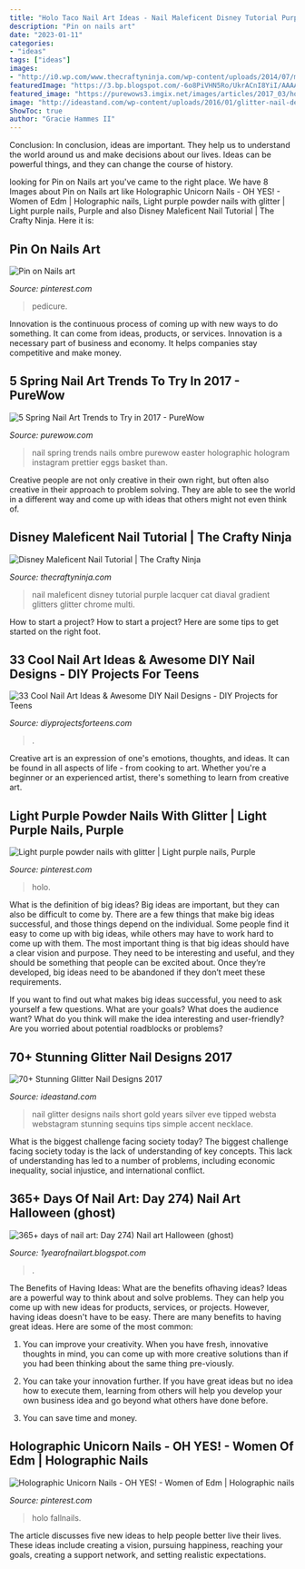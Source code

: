 ```yaml
---
title: "Holo Taco Nail Art Ideas - Nail Maleficent Disney Tutorial Purple Lacquer Cat Diaval Gradient Glitters Glitter Chrome Multi"
description: "Pin on nails art"
date: "2023-01-11"
categories:
- "ideas"
tags: ["ideas"]
images:
- "http://i0.wp.com/www.thecraftyninja.com/wp-content/uploads/2014/07/maleficent-nail-art.jpg"
featuredImage: "https://3.bp.blogspot.com/-6o8PiVHN5Ro/UkrACnI8YiI/AAAAAAAAEMU/9o67ftORBSg/s1600/1.jpg"
featured_image: "https://purewows3.imgix.net/images/articles/2017_03/hologram_ombre_nails_NY.jpg?auto=format,compress&amp;cs=strip"
image: "http://ideastand.com/wp-content/uploads/2016/01/glitter-nail-designs/3-glitter-nail-art-designs.jpg"
ShowToc: true
author: "Gracie Hammes II"
---
```



Conclusion:
In conclusion, ideas are important. They help us to understand the world around us and make decisions about our lives. Ideas can be powerful things, and they can change the course of history.

	

		
looking for Pin on Nails art you've came to the right place. We have 8 Images about Pin on Nails art like Holographic Unicorn Nails - OH YES! - Women of Edm | Holographic nails, Light purple powder nails with glitter | Light purple nails, Purple and also Disney Maleficent Nail Tutorial | The Crafty Ninja. Here it is:
		
    
## Pin On Nails Art

<img loading=lazy src="https://i.pinimg.com/originals/c6/d5/62/c6d562a5e7b3f939f4c1894f66be8c92.jpg" onerror="this.onerror=null;this.src='https://tse2.mm.bing.net/th?id=OIP.2GLgGf1wd7u1nLENssZO8gHaLH&amp;pid=15.1';" alt="Pin on Nails art">

_Source: pinterest.com_

>pedicure. 

	

Innovation is the continuous process of coming up with new ways to do something. It can come from ideas, products, or services. Innovation is a necessary part of business and economy. It helps companies stay competitive and make money.

    
## 5 Spring Nail Art Trends To Try In 2017 - PureWow

<img loading=lazy src="https://purewows3.imgix.net/images/articles/2017_03/hologram_ombre_nails_NY.jpg?auto=format,compress&amp;cs=strip" onerror="this.onerror=null;this.src='https://tse2.mm.bing.net/th?id=OIP.JsvAGy-_hdB8IyMqaFQVewHaHa&amp;pid=15.1';" alt="5 Spring Nail Art Trends to Try in 2017 - PureWow">

_Source: purewow.com_

>nail spring trends nails ombre purewow easter holographic hologram instagram prettier eggs basket than. 

	

Creative people are not only creative in their own right, but often also creative in their approach to problem solving. They are able to see the world in a different way and come up with ideas that others might not even think of.

    
## Disney Maleficent Nail Tutorial | The Crafty Ninja

<img loading=lazy src="http://i0.wp.com/www.thecraftyninja.com/wp-content/uploads/2014/07/maleficent-nail-art.jpg" onerror="this.onerror=null;this.src='https://tse4.mm.bing.net/th?id=OIP.IYt-I23F2YL1MWVRxv4q5AHaHa&amp;pid=15.1';" alt="Disney Maleficent Nail Tutorial | The Crafty Ninja">

_Source: thecraftyninja.com_

>nail maleficent disney tutorial purple lacquer cat diaval gradient glitters glitter chrome multi. 

	

How to start a project?
How to start a project? Here are some tips to get started on the right foot.

    
## 33 Cool Nail Art Ideas &amp; Awesome DIY Nail Designs - DIY Projects For Teens

<img loading=lazy src="https://diyprojectsforteens.com/wp-content/uploads/2015/09/33-Unbelievably-Cool-Nail-Art-Ideas-17-566x1024.jpg" onerror="this.onerror=null;this.src='https://tse3.mm.bing.net/th?id=OIP.5aoi9Wll1Fve-a_onVBT0AHaNZ&amp;pid=15.1';" alt="33 Cool Nail Art Ideas &amp; Awesome DIY Nail Designs - DIY Projects for Teens">

_Source: diyprojectsforteens.com_

>. 

	

Creative art is an expression of one's emotions, thoughts, and ideas. It can be found in all aspects of life - from cooking to art. Whether you're a beginner or an experienced artist, there's something to learn from creative art.

    
## Light Purple Powder Nails With Glitter | Light Purple Nails, Purple

<img loading=lazy src="https://i.pinimg.com/originals/6a/38/01/6a38011e671baa2916278601c60ec67e.jpg" onerror="this.onerror=null;this.src='https://tse2.mm.bing.net/th?id=OIP.O7cLtEgmJQwZa6MRAZTOvwHaJ4&amp;pid=15.1';" alt="Light purple powder nails with glitter | Light purple nails, Purple">

_Source: pinterest.com_

>holo. 

	

What is the definition of big ideas?
Big ideas are important, but they can also be difficult to come by. There are a few things that make big ideas successful, and those things depend on the individual. Some people find it easy to come up with big ideas, while others may have to work hard to come up with them.
The most important thing is that big ideas should have a clear vision and purpose. They need to be interesting and useful, and they should be something that people can be excited about. Once they’re developed, big ideas need to be abandoned if they don’t meet these requirements.

If you want to find out what makes big ideas successful, you need to ask yourself a few questions. What are your goals? What does the audience want? What do you think will make the idea interesting and user-friendly? Are you worried about potential roadblocks or problems?

    
## 70+ Stunning Glitter Nail Designs 2017

<img loading=lazy src="http://ideastand.com/wp-content/uploads/2016/01/glitter-nail-designs/3-glitter-nail-art-designs.jpg" onerror="this.onerror=null;this.src='https://tse3.mm.bing.net/th?id=OIP.GYGX9LESiSM4aRngtIbs1AHaHT&amp;pid=15.1';" alt="70+ Stunning Glitter Nail Designs 2017">

_Source: ideastand.com_

>nail glitter designs nails short gold years silver eve tipped websta webstagram stunning sequins tips simple accent necklace. 

	

What is the biggest challenge facing society today?
The biggest challenge facing society today is the lack of understanding of key concepts. This lack of understanding has led to a number of problems, including economic inequality, social injustice, and international conflict.

    
## 365+ Days Of Nail Art: Day 274) Nail Art Halloween (ghost)

<img loading=lazy src="https://3.bp.blogspot.com/-6o8PiVHN5Ro/UkrACnI8YiI/AAAAAAAAEMU/9o67ftORBSg/s1600/1.jpg" onerror="this.onerror=null;this.src='https://tse4.mm.bing.net/th?id=OIP.hhVtTvOyVfw_QMTiM_ZDLgHaE-&amp;pid=15.1';" alt="365+ days of nail art: Day 274) Nail art Halloween (ghost)">

_Source: 1yearofnailart.blogspot.com_

>. 

	

The Benefits of Having Ideas: What are the benefits ofhaving ideas?
Ideas are a powerful way to think about and solve problems. They can help you come up with new ideas for products, services, or projects. However, having ideas doesn't have to be easy. There are many benefits to having great ideas. Here are some of the most common:
1) You can improve your creativity. When you have fresh, innovative thoughts in mind, you can come up with more creative solutions than if you had been thinking about the same thing pre-viously.

2) You can take your innovation further. If you have great ideas but no idea how to execute them, learning from others will help you develop your own business idea and go beyond what others have done before.

3) You can save time and money.

    
## Holographic Unicorn Nails - OH YES! - Women Of Edm | Holographic Nails

<img loading=lazy src="https://i.pinimg.com/originals/4e/08/98/4e0898159eaf95ec27aea971be6a2fb7.jpg" onerror="this.onerror=null;this.src='https://tse2.mm.bing.net/th?id=OIP.xvRDhk98C9x4jW5uupzgdwHaJN&amp;pid=15.1';" alt="Holographic Unicorn Nails - OH YES! - Women of Edm | Holographic nails">

_Source: pinterest.com_

>holo fallnails. 

	

The article discusses five new ideas to help people better live their lives. These ideas include creating a vision, pursuing happiness, reaching your goals, creating a support network, and setting realistic expectations.

